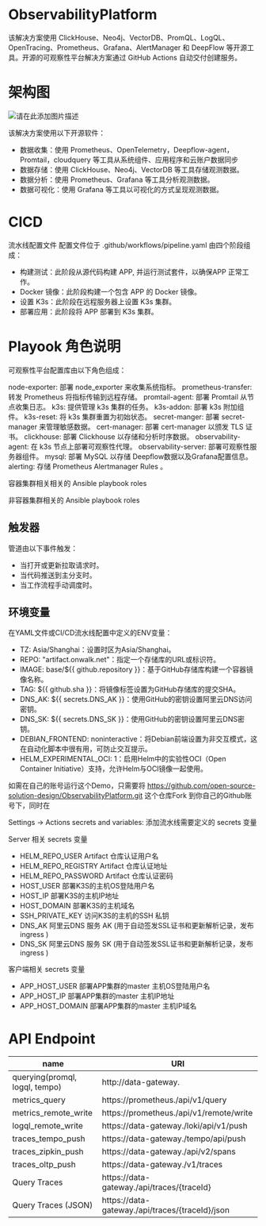 # ObservabilityPlatform

该解决方案使用 ClickHouse、Neo4j、VectorDB、PromQL、LogQL、OpenTracing、Prometheus、Grafana、AlertManager 和 DeepFlow 等开源工具。开源的可观察性平台解决方案通过 GitHub Actions 自动交付创建服务。

# 架构图

![请在此添加图片描述](https://developer.qcloudimg.com/http-save/yehe-2810186/a4bab250e17d279a9a09c794249a09d6.png?qc_blockWidth=620&qc_blockHeight=435)

该解决方案使用以下开源软件：

- 数据收集：使用 Prometheus、OpenTelemetry，Deepflow-agent，Promtail，cloudquery 等工具从系统组件、应用程序和云账户数据同步
- 数据存储：使用 ClickHouse、Neo4j、VectorDB 等工具存储观测数据。
- 数据分析：使用 Prometheus、Grafana 等工具分析观测数据。
- 数据可视化：使用 Grafana 等工具以可视化的方式呈现观测数据。


# CICD
流水线配置文件
配置文件位于 .github/workflows/pipeline.yaml 由四个阶段组成：

- 构建测试：此阶段从源代码构建 APP, 并运行测试套件，以确保APP 正常工作。
- Docker 镜像：此阶段构建一个包含 APP 的 Docker 镜像。
- 设置 K3s：此阶段在远程服务器上设置 K3s 集群。
- 部署应用：此阶段将 APP 部署到 K3s 集群。

# Playook 角色说明

可观察性平台配置库由以下角色组成：

node-exporter: 部署 node_exporter 来收集系统指标。
prometheus-transfer: 转发 Prometheus 将指标传输到远程存储。
promtail-agent: 部署 Promtail 从节点收集日志。
k3s: 提供管理 k3s 集群的任务。
k3s-addon: 部署 k3s 附加组件。
k3s-reset: 将 k3s 集群重置为初始状态。
secret-manger: 部署 secret-manager 来管理敏感数据。
cert-manager: 部署 cert-manager 以颁发 TLS 证书。
clickhouse: 部署 Clickhouse 以存储和分析时序数据。
observability-agent: 在 k3s 节点上部署可观察性代理。
observability-server: 部署可观察性服务器组件。
mysql: 部署 MySQL 以存储 Deepflow数据以及Grafana配置信息。
alerting: 存储 Prometheus Alertmanager Rules 。

容器集群相关相关的 Ansible playbook roles

非容器集群相关的 Ansible playbook roles

## 触发器
管道由以下事件触发：

- 当打开或更新拉取请求时。
- 当代码推送到主分支时。
- 当工作流程手动调度时。

## 环境变量

在YAML文件或CI/CD流水线配置中定义的ENV变量：

- TZ: Asia/Shanghai：设置时区为Asia/Shanghai。
- REPO: "artifact.onwalk.net"：指定一个存储库的URL或标识符。
- IMAGE: base/${{ github.repository }}：基于GitHub存储库构建一个容器镜像名称。
- TAG: ${{ github.sha }}：将镜像标签设置为GitHub存储库的提交SHA。
- DNS_AK: ${{ secrets.DNS_AK }}：使用GitHub的密钥设置阿里云DNS访问密钥。
- DNS_SK: ${{ secrets.DNS_SK }}：使用GitHub的密钥设置阿里云DNS密钥。
- DEBIAN_FRONTEND: noninteractive：将Debian前端设置为非交互模式，这在自动化脚本中很有用，可防止交互提示。
- HELM_EXPERIMENTAL_OCI: 1：启用Helm中的实验性OCI（Open Container Initiative）支持，允许Helm与OCI镜像一起使用。

如需在自己的账号运行这个Demo，只需要将 https://github.com/open-source-solution-design/ObservabilityPlatform.git 这个仓库Fork 到你自己的Github账号下，同时在

Settings -> Actions secrets and variables: 添加流水线需要定义的 secrets 变量

Server 相关 secrets 变量

- HELM_REPO_USER            Artifact 仓库认证用户名
- HELM_REPO_REGISTRY      Artifact 仓库认证地址
- HELM_REPO_PASSWORD    Artifact 仓库认证密码
- HOST_USER                       部署K3S的主机OS登陆用户名
- HOST_IP                            部署K3S的主机IP地址
- HOST_DOMAIN                   部署K3S的主机域名
- SSH_PRIVATE_KEY             访问K3S的主机的SSH 私钥
- DNS_AK                             阿里云DNS 服务 AK (用于自动签发SSL证书和更新解析记录，发布ingress )
- DNS_SK                             阿里云DNS 服务 SK (用于自动签发SSL证书和更新解析记录，发布ingress )

客户端相关 secrets 变量

- APP_HOST_USER                       部署APP集群的master 主机OS登陆用户名
- APP_HOST_IP                            部署APP集群的master 主机IP地址
- APP_HOST_DOMAIN                   部署APP集群的master 主机IP域名

# API Endpoint

| name | URI |
| ---  | --- |
| querying(promql, logql, tempo) | http://data-gateway.<domian>                            |
| metrics_query                  | https://prometheus.<domian>/api/v1/query                |
| metrics_remote_write           | https://prometheus.<domian>/api/v1/remote/write         |
| logql_remote_write             | https://data-gateway.<domian>/loki/api/v1/push          |
| traces_tempo_push              | https://data-gateway.<domian>/tempo/api/push            |
| traces_zipkin_push             | https://data-gateway.<domian>/api/v2/spans              |
| traces_oltp_push               | https://data-gateway.<domian>/v1/traces                 |
| Query Traces                   | https://data-gateway.<domian>/api/traces/{traceId}      |
| Query Traces (JSON)	         | https://data-gateway.<domian>/api/traces/{traceId}/json |

